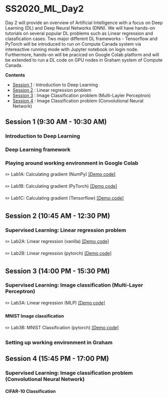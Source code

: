 # SS2020_ML_Day2

Day 2 will provide an overview of Artificial Intelligence with a focus on Deep Learning (DL) and Deep Neural Networks (DNN). We will have hands-on tutorials on several popular DL problems such as Linear regression and classfication cases. Two major different DL frameworks - Tensorflow and PyTorch will be introduced to run on Compute Canada system via intereactive running mode with Jupyter notebook on login node. Furthermore, hands-on will be praciced on Google Colab platform and will be extended to run a DL code on GPU nodes in Graham system of Compute Canada.

**Contents**
* [Session 1](https://github.com/isaacye/SS2020_ML_Day2#Session-1) : Introduction to Deep Learning
* [Session 2](https://github.com/isaacye/SS2020_ML_Day2#Session-2) : Linear regression problem
* [Session 3](https://github.com/isaacye/SS2020_ML_Day2#Session-3) : Image Classification problem (Multi-Layler Perceptron)
* [Session 4](https://github.com/isaacye/SS2020_ML_Day2#Session-4) : Image Classification problem (Convolutional Neural Network)

## Session 1 (9:30 AM - 10:30 AM)
### Introduction to Deep Learning
### Deep Learning framework
### Playing around working environment in Google Colab

:pencil2: Lab1A:  Calculating gradient (NumPy) [[Demo code]](https://github.com/isaacye/SS2020_ML_Day2/blob/master/Session_1/Lab1_numpy_grad.ipynb)

:pencil2: Lab1B:  Calculating gradient (PyTorch) [[Demo code]](https://github.com/isaacye/SS2020_ML_Day2/blob/master/Session_1/Lab1_pyTorch_grad.ipynb)

:pencil2: Lab1C:  Calculating gradient (Tensorflow) [[Demo code]](https://github.com/isaacye/SS2020_ML_Day2/blob/master/Session_1/Lab1_Tensorflow_grad.ipynb)

## Session 2 (10:45 AM - 12:30 PM)
### Supervised Learning: Linear regression problem
:pencil2: Lab2A:  Linear regression (vanilla) [[Demo code]](https://github.com/isaacye/SS2020_ML_Day2/blob/master/Session_2/Lab2A_Linear_Reg_Vanilla.ipynb)

:pencil2: Lab2B: Linear regression (pytorch) [[Demo code]](https://github.com/isaacye/SS2020_ML_Day2/blob/master/Session_2/Lab2B_Linear_Reg_Linear.ipynb)

## Session 3 (14:00 PM - 15:30 PM)
### Supervised Learning: Image classification (Multi-Layer Perceptron)
:pencil2: Lab3A:  Linear regression (MLP) [[Demo code]](https://github.com/isaacye/SS2020_ML_Day2/blob/master/Session_2/Lab3A_Linear_Reg_MLP.ipynb)

#### MNIST Image classification
:pencil2: Lab3B: MNIST Classification (pytorch) [[Demo code]](https://github.com/isaacye/SS2020_ML_Day2/blob/master/Session_2/Lab3B_MNIST_classification_MLP.ipynb)

### Setting up working environment in Graham

## Session 4 (15:45 PM - 17:00 PM)
### Supervised Learning: Image classification problem (Convolutional Neural Network)
#### CIFAR-10 Classification
